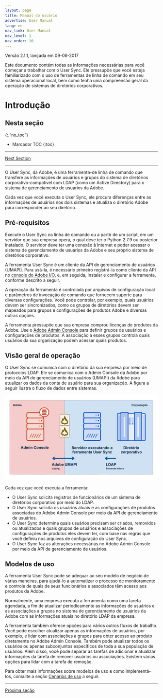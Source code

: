 ```yaml
---
layout: page
title: Manual do usuário
advertise: User Manual
lang: en
nav_link: User Manual
nav_level: 1
nav_order: 10
---
```


Versão 2.1.1, lançada em 09-06-2017

Este documento contém todas as informações necessárias para você começar a
trabalhar com o User Sync. Ele pressupõe que você esteja familiarizado com o uso de
ferramentas de linha de comando em seu sistema operacional local, bem como tenha uma
compreensão geral da operação de sistemas de diretórios
corporativos.


# Introdução

## Nesta seção
{:.“no_toc”}

* Marcador TOC
{:toc}

---

[Next Section](setup_and_installation.md)

---

O User Sync, da Adobe, é uma ferramenta-de linha de comando que transfere as informações de usuários e
grupos do sistema de diretórios corporativo-compatível com
LDAP (como um Active Directory) para o
sistema de gerenciamento de usuários da Adobe.

Cada vez que você executa o User Sync, ele procura diferenças entre as
informações de usuários nos dois sistemas e atualiza o
diretório Adobe para corresponder ao seu diretório.

## Pré-requisitos

Execute o User Sync na linha de comando ou a partir de um script, em um
servidor que sua empresa opera, o qual deve ter o Python
2.7.9 ou posterior instalado. O servidor deve ter uma conexão à
Internet e poder acessar o sistema de gerenciamento de usuários da Adobe
e seu próprio sistema de diretórios corporativo.

A ferramenta User Sync é um cliente da API de gerenciamento de usuários
(UMAPI). Para usá-la, é necessário primeiro registrá-la como
cliente da API no [console do Adobe I/O](https://www.adobe.io/console/),
e, em seguida, instalar e configurar a ferramenta, conforme descrito a seguir.

A operação da ferramenta é controlada por arquivos de configuração local
e parâmetros de invocação de comando que fornecem suporte para
diversas configurações. Você pode controlar, por exemplo, quais
usuários devem ser sincronizados, como os grupos de diretórios devem ser mapeados para
grupos e configurações de produtos Adobe e diversas outras
opções.

A ferramenta pressupõe que sua empresa comprou licenças
de produtos da Adobe. Use o
[Adobe Admin Console](https://adminconsole.adobe.com/enterprise/) para definir
grupos de usuários e configurações de produtos. A associação a
esses grupos controla quais usuários da sua organização podem acessar
quais produtos.

## Visão geral de operação

O User Sync se comunica com o diretório da sua empresa por meio de
protocolos LDAP. Ele se comunica com o Admin Console da Adobe
por meio da API de gerenciamento de usuários (UMAPI) da Adobe para atualizar
os dados da conta de usuário para sua organização. A figura a seguir
ilustra o fluxo de dados entre sistemas.

![Figura 1: Fluxo de dados do User Sync](media/adobe-to-enterprise-connections.png)

Cada vez que você executa a ferramenta:

- O User Sync solicita registros de funcionários de um
sistema de diretórios corporativo por meio do LDAP.
- O User Sync solicita os usuários atuais e as configurações de produtos associadas
do Adobe Admin Console por meio da
API de gerenciamento de usuários.
- O User Sync determina quais usuários precisam ser criados, removidos
ou atualizados e quais grupos de usuários e associações de configurações de produtos
eles devem ter, com base nas regras que você definiu nos
arquivos de configuração do User Sync.
- O User Sync faz as alterações necessárias no Adobe Admin Console
por meio da API de gerenciamento de usuários.

## Modelos de uso

A ferramenta User Sync pode se adequar ao seu modelo de negócio de várias
maneiras, para ajudá-lo a automatizar o processo de monitoramento e
controle de quais de seus funcionários e associados têm acesso aos
produtos da Adobe.

Normalmente, uma empresa executa a ferramenta como uma tarefa agendada, a
fim de atualizar periodicamente as informações de usuários e as
associações a grupos no sistema de gerenciamento de usuários da Adobe com as
informações atuais no diretório LDAP da empresa.

A ferramenta também oferece opções para vários outros fluxos de trabalho. Você
pode escolher atualizar apenas as informações de usuários, por exemplo, e
lidar com associações a grupos para obter acesso ao produto diretamente no Adobe
Admin Console. Também pode atualizar todos os usuários ou apenas
subconjuntos específicos de toda a sua população de usuários.
Além disso, você pode separar as tarefas de adicionar e atualizar
informações da tarefa de remover usuários ou associações. Existem
várias opções para lidar com a tarefa de remoção.

Para obter mais informações sobre modelos de uso e como implementá-los,
consulte a seção [Cenários de uso](usage_scenarios.md#usage-scenarios) a seguir.

---

[Próxima seção](setup_and_installation.md)
